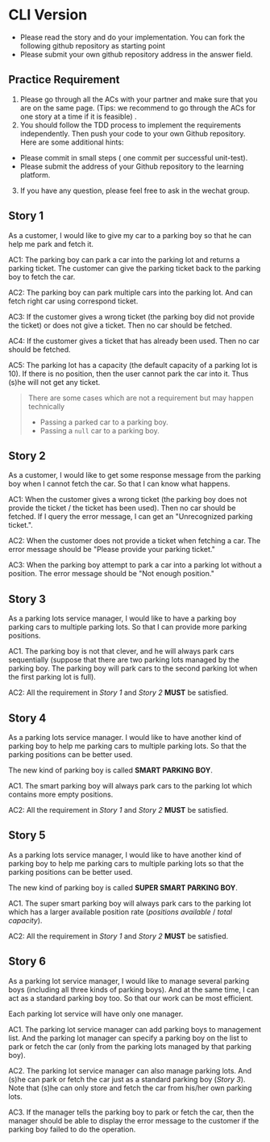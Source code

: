 # CLI Version

- Please read the story and do your implementation. You can fork the following github repository as starting point  
- Please submit your own github repository address in the answer field.

## Practice Requirement

		
1. Please go through all the ACs with your partner and make sure that you are on the same page.  (Tips: we recommend to go through the ACs for one story at a time if it is feasible) .
2. You should follow the TDD process to implement the requirements independently. Then push your code to your own Github repository. Here are some additional hints:
 - Please commit in small steps ( one commit per successful unit-test).
 - Please submit the address of your Github repository to the learning platform.
3. If you have any question, please feel free to ask in the wechat group.


## Story 1

As a customer, I would like to give my car to a parking boy so that he can help me park and fetch it.

AC1: The parking boy can park a car into the parking lot and returns a parking ticket. The customer can give the parking ticket back to the parking boy to fetch the car.

AC2: The parking boy can park multiple cars into the parking lot. And can fetch right car using correspond ticket.

AC3: If the customer gives a wrong ticket (the parking boy did not provide the ticket) or does not give a ticket. Then no car should be fetched.

AC4: If the customer gives a ticket that has already been used. Then no car should be fetched.

AC5: The parking lot has a capacity (the default capacity of a parking lot is 10). If there is no position, then the user cannot park the car into it. Thus (s)he will not get any ticket.

> There are some cases which are not a requirement but may happen technically 
>
> * Passing a parked car to a parking boy.
> * Passing a `null` car to a parking boy.

## Story 2

As a customer, I would like to get some response message from the parking boy when I cannot fetch the car. So that I can know what happens.

AC1: When the customer gives a wrong ticket (the parking boy does not provide the ticket / the ticket has been used). Then no car should be fetched. If I query the error message, I can get an "Unrecognized parking ticket.".

AC2: When the customer does not provide a ticket when fetching a  car. The error message should be "Please provide your parking ticket."

AC3: When the parking boy attempt to park a car into a parking lot without a position. The error message should be "Not enough position."

## Story 3

As a parking lots service manager, I would like to have a parking boy parking cars to multiple parking lots. So that I can provide more parking positions.

AC1. The parking boy is not that clever, and he will always park cars sequentially (suppose that there are two parking lots managed by the parking boy. The parking boy will park cars to the second parking lot when the first parking lot is full).

AC2: All the requirement in *Story 1* and *Story 2* **MUST** be satisfied.

## Story 4

As a parking lots service manager. I would like to have another kind of parking boy to help me parking cars to multiple parking lots. So that the parking positions can be better used.

The new kind of parking boy is called **SMART PARKING BOY**.

AC1. The smart parking boy will always park cars to the parking lot which contains more empty positions.

AC2: All the requirement in *Story 1* and *Story 2* **MUST** be satisfied.

## Story 5

As a parking lots service manager, I would like to have another kind of parking boy to help me parking cars to multiple parking lots so that the parking positions can be better used.

The new kind of parking boy is called **SUPER SMART PARKING BOY**.

AC1. The super smart parking boy will always park cars to the parking lot which has a larger available position rate (*positions available* / *total capacity*).

AC2: All the requirement in *Story 1* and *Story 2* **MUST** be satisfied.

## Story 6

As a parking lot service manager, I would like to manage several parking boys (including all three kinds of parking boys). And at the same time, I can act as a standard parking boy too. So that our work can be most efficient.

Each parking lot service will have only one manager.

AC1. The parking lot service manager can add parking boys to management list. And the parking lot manager can specify a parking boy on the list to park or fetch the car (only from the parking lots managed by that parking boy).

AC2. The parking lot service manager can also manage parking lots. And (s)he can park or fetch the car just as a standard parking boy (*Story 3*). Note that (s)he can only store and fetch the car from his/her own parking lots.

AC3. If the manager tells the parking boy to park or fetch the car, then the manager should be able to display the error message to the customer if the parking boy failed to do the operation.
